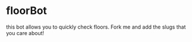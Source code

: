 # floorBot

this bot allows you to quickly check floors. Fork me and add the slugs that you care about!
